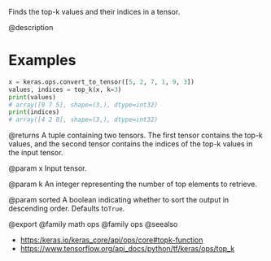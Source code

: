 Finds the top-k values and their indices in a tensor.

@description

# Examples
```python
x = keras.ops.convert_to_tensor([5, 2, 7, 1, 9, 3])
values, indices = top_k(x, k=3)
print(values)
# array([9 7 5], shape=(3,), dtype=int32)
print(indices)
# array([4 2 0], shape=(3,), dtype=int32)
```

@returns
A tuple containing two tensors. The first tensor contains the
top-k values, and the second tensor contains the indices of the
top-k values in the input tensor.

@param x
Input tensor.

@param k
An integer representing the number of top elements to retrieve.

@param sorted
A boolean indicating whether to sort the output in
descending order. Defaults to`True`.

@export
@family math ops
@family ops
@seealso
+ <https:/keras.io/keras_core/api/ops/core#topk-function>
+ <https://www.tensorflow.org/api_docs/python/tf/keras/ops/top_k>
